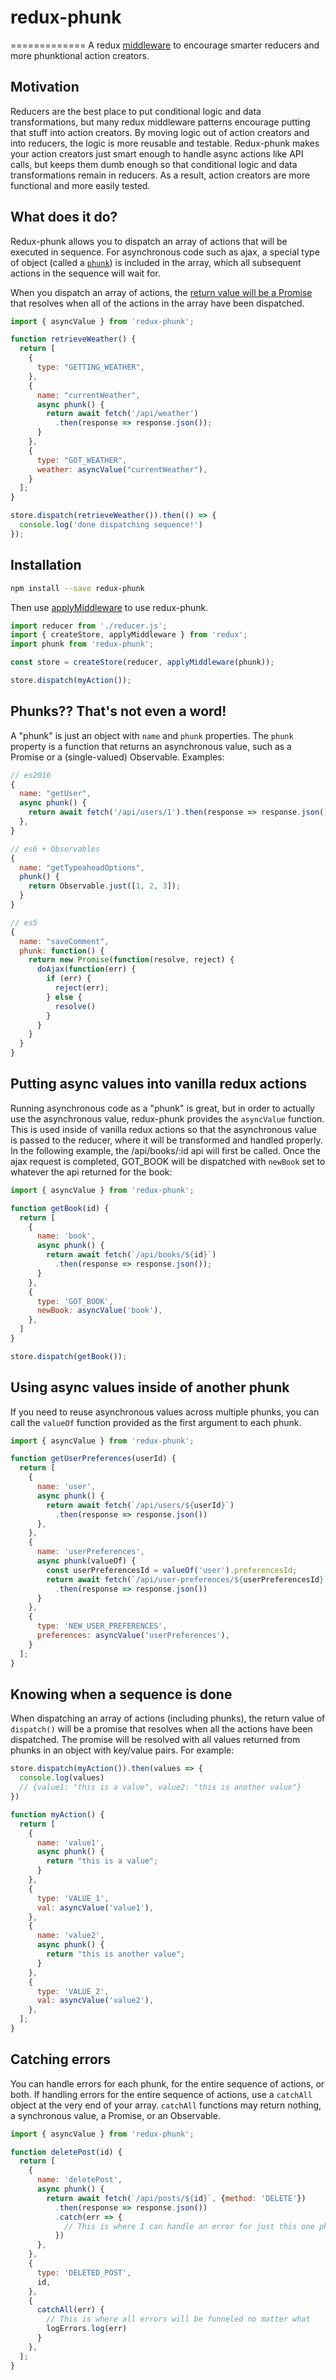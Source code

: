# redux-phunk
=============
A redux [middleware](http://redux.js.org/docs/advanced/Middleware.html) to encourage smarter reducers and more phunktional action creators.

## Motivation
Reducers are the best place to put conditional logic and data transformations, but many redux middleware patterns encourage putting that stuff into action creators. By moving logic out of action creators and into reducers, the logic is more reusable and testable. Redux-phunk makes your action creators just smart enough to handle async actions like API calls, but keeps them dumb enough so that conditional logic and data transformations remain in reducers. As a result, action creators are more functional and more easily tested.

## What does it do?
Redux-phunk allows you to dispatch an array of actions that will be executed in sequence. For asynchronous code such as ajax, a special type of object (called a [`phunk`](#phunks-thats-not-even-a-word)) is included in the array, which all subsequent actions in the sequence will wait for.

When you dispatch an array of actions, the [return value will be a Promise](#knowing-when-a-sequence-is-done) that resolves when all of the actions in the array have been dispatched.

```js
import { asyncValue } from 'redux-phunk';

function retrieveWeather() {
  return [
    {
      type: "GETTING_WEATHER",
    },
    {
      name: "currentWeather",
      async phunk() {
        return await fetch('/api/weather')
          .then(response => response.json());
      }
    },
    {
      type: "GOT_WEATHER",
      weather: asyncValue("currentWeather"),
    }
  ];
}

store.dispatch(retrieveWeather()).then(() => {
  console.log('done dispatching sequence!')
});
```

## Installation
```bash
npm install --save redux-phunk
```
Then use [applyMiddleware](http://redux.js.org/docs/api/applyMiddleware.html) to use redux-phunk.
```js
import reducer from './reducer.js';
import { createStore, applyMiddleware } from 'redux';
import phunk from 'redux-phunk';

const store = createStore(reducer, applyMiddleware(phunk));

store.dispatch(myAction());
```

## Phunks?? That's not even a word!
A "phunk" is just an object with `name` and `phunk` properties. The `phunk` property is a function that returns an asynchronous value, such as a Promise or a (single-valued) Observable. Examples:

```js
// es2016
{
  name: "getUser",
  async phunk() {
    return await fetch('/api/users/1').then(response => response.json());
  },
}
```
```js
// es6 + Observables
{
  name: "getTypeaheadOptions",
  phunk() {
    return Observable.just([1, 2, 3]);
  }
}
```
```js
// es5
{
  name: "saveComment",
  phunk: function() {
    return new Promise(function(resolve, reject) {
      doAjax(function(err) {
        if (err) {
          reject(err);
        } else {
          resolve()
        }
      }
    }
  }
}
```

## Putting async values into vanilla redux actions
Running asynchronous code as a "phunk" is great, but in order to actually use the asynchronous value, redux-phunk provides the `asyncValue` function. This is used inside of vanilla redux actions so that the asynchronous value is passed to the reducer, where it will be transformed and handled properly. In the following example, the /api/books/:id api will first be called. Once the ajax request is completed, GOT_BOOK will be dispatched with `newBook` set to whatever the api returned for the book:

```js
import { asyncValue } from 'redux-phunk';

function getBook(id) {
  return [
    {
      name: 'book',
      async phunk() {
        return await fetch(`/api/books/${id}`)
          .then(response => response.json());
      }
    },
    {
      type: 'GOT_BOOK',
      newBook: asyncValue('book'),
    },
  ]
}

store.dispatch(getBook());
```

## Using async values inside of another phunk
If you need to reuse asynchronous values across multiple phunks, you can call the `valueOf` function provided as the first argument to each phunk.
```js
import { asyncValue } from 'redux-phunk';

function getUserPreferences(userId) {
  return [
    {
      name: 'user',
      async phunk() {
        return await fetch(`/api/users/${userId}`)
          .then(response => response.json())
      },
    },
    {
      name: 'userPreferences',
      async phunk(valueOf) {
        const userPreferencesId = valueOf('user').preferencesId;
        return await fetch(`/api/user-preferences/${userPreferencesId}`)
          .then(response => response.json())
      }
    },
    {
      type: 'NEW_USER_PREFERENCES',
      preferences: asyncValue('userPreferences'),
    }
  ];
}
```

## Knowing when a sequence is done
When dispatching an array of actions (including phunks), the return value of `dispatch()` will be a promise that resolves when all the actions have been dispatched. The promise will be resolved with all values returned from phunks in an object with key/value pairs. For example:

```js
store.dispatch(myAction()).then(values => {
  console.log(values)
  // {value1: "this is a value", value2: "this is another value"}
})

function myAction() {
  return [
    {
      name: 'value1',
      async phunk() {
        return "this is a value";
      }
    },
    {
      type: 'VALUE_1',
      val: asyncValue('value1'),
    },
    {
      name: 'value2',
      async phunk() {
        return "this is another value";
      }
    },
    {
      type: 'VALUE_2',
      val: asyncValue('value2'),
    },
  ];
}
```

## Catching errors
You can handle errors for each phunk, for the entire sequence of actions, or both. If handling errors for the entire sequence of actions, use a `catchAll` object at the very end of your array. `catchAll` functions may return nothing, a synchronous value, a Promise, or an Observable.
```js
import { asyncValue } from 'redux-phunk';

function deletePost(id) {
  return [
    {
      name: 'deletePost',
      async phunk() {
        return await fetch(`/api/posts/${id}`, {method: 'DELETE'})
          .then(response => response.json())
          .catch(err => {
            // This is where I can handle an error for just this one phunk
          })
      },
    },
    {
      type: 'DELETED_POST',
      id,
    },
    {
      catchAll(err) {
        // This is where all errors will be funneled no matter what
        logErrors.log(err)
      }
    },
  ];
}
```
